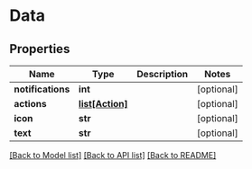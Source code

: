 # Data

## Properties
Name | Type | Description | Notes
------------ | ------------- | ------------- | -------------
**notifications** | **int** |  | [optional] 
**actions** | [**list[Action]**](Action.md) |  | [optional] 
**icon** | **str** |  | [optional] 
**text** | **str** |  | [optional] 

[[Back to Model list]](../README.md#documentation-for-models) [[Back to API list]](../README.md#documentation-for-api-endpoints) [[Back to README]](../README.md)

